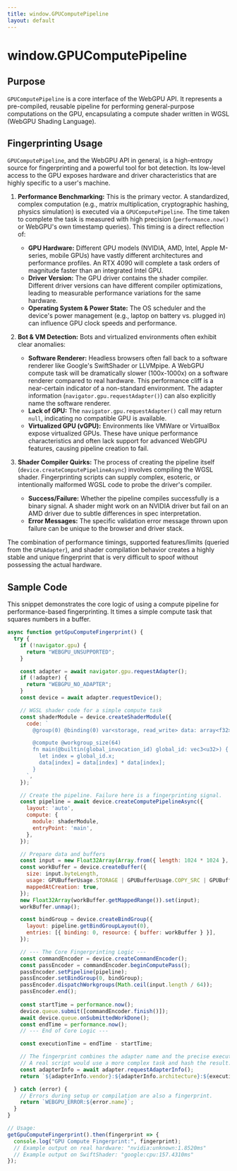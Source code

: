 ```yaml
---
title: window.GPUComputePipeline
layout: default
---
```

# window.GPUComputePipeline
## Purpose
`GPUComputePipeline` is a core interface of the WebGPU API. It represents a pre-compiled, reusable pipeline for performing general-purpose computations on the GPU, encapsulating a compute shader written in WGSL (WebGPU Shading Language).

## Fingerprinting Usage
`GPUComputePipeline`, and the WebGPU API in general, is a high-entropy source for fingerprinting and a powerful tool for bot detection. Its low-level access to the GPU exposes hardware and driver characteristics that are highly specific to a user's machine.

1.  **Performance Benchmarking:** This is the primary vector. A standardized, complex computation (e.g., matrix multiplication, cryptographic hashing, physics simulation) is executed via a `GPUComputePipeline`. The time taken to complete the task is measured with high precision (`performance.now()` or WebGPU's own timestamp queries). This timing is a direct reflection of:
    *   **GPU Hardware:** Different GPU models (NVIDIA, AMD, Intel, Apple M-series, mobile GPUs) have vastly different architectures and performance profiles. An RTX 4090 will complete a task orders of magnitude faster than an integrated Intel GPU.
    *   **Driver Version:** The GPU driver contains the shader compiler. Different driver versions can have different compiler optimizations, leading to measurable performance variations for the same hardware.
    *   **Operating System & Power State:** The OS scheduler and the device's power management (e.g., laptop on battery vs. plugged in) can influence GPU clock speeds and performance.

2.  **Bot & VM Detection:** Bots and virtualized environments often exhibit clear anomalies:
    *   **Software Renderer:** Headless browsers often fall back to a software renderer like Google's SwiftShader or LLVMpipe. A WebGPU compute task will be dramatically slower (100x-1000x) on a software renderer compared to real hardware. This performance cliff is a near-certain indicator of a non-standard environment. The adapter information (`navigator.gpu.requestAdapter()`) can also explicitly name the software renderer.
    *   **Lack of GPU:** The `navigator.gpu.requestAdapter()` call may return `null`, indicating no compatible GPU is available.
    *   **Virtualized GPU (vGPU):** Environments like VMWare or VirtualBox expose virtualized GPUs. These have unique performance characteristics and often lack support for advanced WebGPU features, causing pipeline creation to fail.

3.  **Shader Compiler Quirks:** The process of creating the pipeline itself (`device.createComputePipelineAsync`) involves compiling the WGSL shader. Fingerprinting scripts can supply complex, esoteric, or intentionally malformed WGSL code to probe the driver's compiler.
    *   **Success/Failure:** Whether the pipeline compiles successfully is a binary signal. A shader might work on an NVIDIA driver but fail on an AMD driver due to subtle differences in spec interpretation.
    *   **Error Messages:** The specific validation error message thrown upon failure can be unique to the browser and driver stack.

The combination of performance timings, supported features/limits (queried from the `GPUAdapter`), and shader compilation behavior creates a highly stable and unique fingerprint that is very difficult to spoof without possessing the actual hardware.

## Sample Code
This snippet demonstrates the core logic of using a compute pipeline for performance-based fingerprinting. It times a simple compute task that squares numbers in a buffer.

```javascript
async function getGpuComputeFingerprint() {
  try {
    if (!navigator.gpu) {
      return "WEBGPU_UNSUPPORTED";
    }

    const adapter = await navigator.gpu.requestAdapter();
    if (!adapter) {
      return "WEBGPU_NO_ADAPTER";
    }
    const device = await adapter.requestDevice();

    // WGSL shader code for a simple compute task
    const shaderModule = device.createShaderModule({
      code: `
        @group(0) @binding(0) var<storage, read_write> data: array<f32>;

        @compute @workgroup_size(64)
        fn main(@builtin(global_invocation_id) global_id: vec3<u32>) {
          let index = global_id.x;
          data[index] = data[index] * data[index];
        }
      `,
    });

    // Create the pipeline. Failure here is a fingerprinting signal.
    const pipeline = await device.createComputePipelineAsync({
      layout: 'auto',
      compute: {
        module: shaderModule,
        entryPoint: 'main',
      },
    });

    // Prepare data and buffers
    const input = new Float32Array(Array.from({ length: 1024 * 1024 }, (_, i) => i));
    const workBuffer = device.createBuffer({
      size: input.byteLength,
      usage: GPUBufferUsage.STORAGE | GPUBufferUsage.COPY_SRC | GPUBufferUsage.COPY_DST,
      mappedAtCreation: true,
    });
    new Float32Array(workBuffer.getMappedRange()).set(input);
    workBuffer.unmap();

    const bindGroup = device.createBindGroup({
      layout: pipeline.getBindGroupLayout(0),
      entries: [{ binding: 0, resource: { buffer: workBuffer } }],
    });

    // --- The Core Fingerprinting Logic ---
    const commandEncoder = device.createCommandEncoder();
    const passEncoder = commandEncoder.beginComputePass();
    passEncoder.setPipeline(pipeline);
    passEncoder.setBindGroup(0, bindGroup);
    passEncoder.dispatchWorkgroups(Math.ceil(input.length / 64));
    passEncoder.end();
    
    const startTime = performance.now();
    device.queue.submit([commandEncoder.finish()]);
    await device.queue.onSubmittedWorkDone();
    const endTime = performance.now();
    // --- End of Core Logic ---

    const executionTime = endTime - startTime;

    // The fingerprint combines the adapter name and the precise execution time.
    // A real script would use a more complex task and hash the result.
    const adapterInfo = await adapter.requestAdapterInfo();
    return `${adapterInfo.vendor}:${adapterInfo.architecture}:${executionTime.toFixed(4)}ms`;

  } catch (error) {
    // Errors during setup or compilation are also a fingerprint.
    return `WEBGPU_ERROR:${error.name}`;
  }
}

// Usage:
getGpuComputeFingerprint().then(fingerprint => {
  console.log("GPU Compute Fingerprint:", fingerprint);
  // Example output on real hardware: "nvidia:unknown:1.8520ms"
  // Example output on SwiftShader: "google:cpu:157.4310ms"
});
```